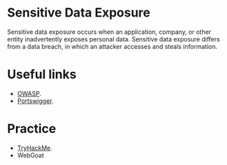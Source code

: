 # Sensitive Data Exposure

Sensitive data exposure occurs when an application, company, or other entity inadvertently exposes personal data. Sensitive data exposure differs from a data breach, in which an attacker accesses and steals information.

# Useful links

+ [OWASP](https://owasp.org/www-project-top-ten/2017/A3_2017-Sensitive_Data_Exposure).
+ [Portswigger](https://portswigger.net/web-security/information-disclosure).

# Practice

+ [TryHackMe](https://tryhackme.com/).
+ WebGoat
